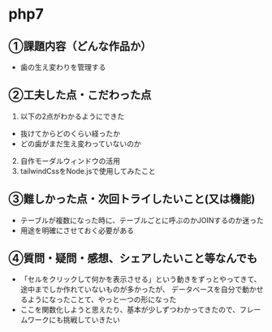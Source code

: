 # php7
## ①課題内容（どんな作品か）
-  歯の生え変わりを管理する

## ②工夫した点・こだわった点
1.  以下の2点がわかるようにできた
   - 抜けてからどのくらい経ったか
   - どの歯がまだ生え変わっていないのか
  
2.  自作モーダルウィンドウの活用
3.  tailwindCssをNode.jsで使用してみたこと



## ③難しかった点・次回トライしたいこと(又は機能)
-  テーブルが複数になった時に、テーブルごとに呼ぶのかJOINするのか迷った
-  用途を明確にさせておく必要がある


## ④質問・疑問・感想、シェアしたいこと等なんでも
-  「セルをクリックして何かを表示させる」という動きをずっとやってきて、途中までしか作れていないものが多かったが、
    データベースを自分で動かせるようになったことて、やっと一つの形になった
-  ここを関数化しようと思えたり、基本が少しずつわかってきたので、フレームワークにも挑戦していきたい